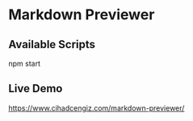 # Markdown Previewer

## Available Scripts
npm start

## Live Demo
https://www.cihadcengiz.com/markdown-previewer/
